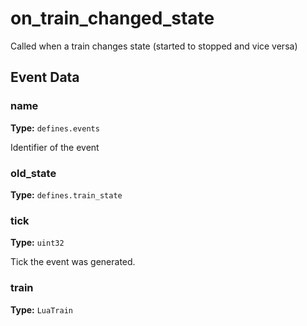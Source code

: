 # on_train_changed_state

Called when a train changes state (started to stopped and vice versa)

## Event Data

### name

**Type:** `defines.events`

Identifier of the event

### old_state

**Type:** `defines.train_state`

### tick

**Type:** `uint32`

Tick the event was generated.

### train

**Type:** `LuaTrain`

